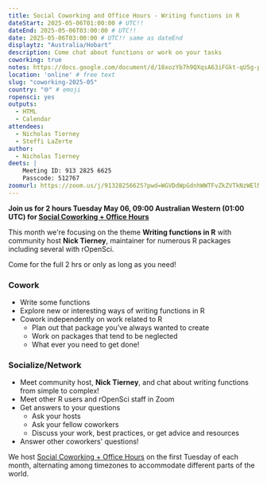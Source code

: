 ```yaml
---
title: Social Coworking and Office Hours - Writing functions in R
dateStart: 2025-05-06T01:00:00 # UTC!!
dateEnd: 2025-05-06T03:00:00 # UTC!!
date: 2025-05-06T03:00:00 # UTC!! same as dateEnd
displaytz: "Australia/Hobart"
description: Come chat about functions or work on your tasks
coworking: true
notes: https://docs.google.com/document/d/18xozYb7h9QXqsA63iFGkt-qU5g-pcdKwEhK5oNE6M9Q/edit?usp=drivesdk
location: 'online' # free text
slug: "coworking-2025-05"
country: "🌐" # emoji
ropensci: yes
outputs:
  - HTML
  - Calendar
attendees:
  - Nicholas Tierney
  - Steffi LaZerte
author:
  - Nicholas Tierney
deets: |
    Meeting ID: 913 2825 6625
    Passcode: 512767
zoomurl: https://zoom.us/j/91328256625?pwd=WGVDdWpGdnhWWTFvZkZVTkNzWElNQT09
---
```


<!--
```{r}
d <- lubridate::ymd_hms('2025-05-06 09:00:00', tz = 'Australia/Perth')
lubridate::with_tz(d, 'UTC')
lubridate::with_tz(d, 'America/Winnipeg')
```
-->

**Join us for 2 hours Tuesday May 06, 09:00 Australian Western (01:00 UTC) for 
[Social Coworking + Office Hours](/blog/2023/06/21/coworking/)**

This month we're focusing on the theme **Writing functions in R** 
with community host **Nick Tierney**, maintainer for numerous R packages including
several with rOpenSci.

Come for the full 2 hrs or only as long as you need!

### Cowork

- Write some functions
- Explore new or interesting ways of writing functions in R
- Cowork independently on work related to R
    - Plan out that package you’ve always wanted to create
    - Work on packages that tend to be neglected
    - What ever you need to get done!

### Socialize/Network

- Meet community host, **Nick Tierney**, and chat about writing functions from simple to complex!
- Meet other R users and rOpenSci staff in Zoom
- Get answers to your questions
    - Ask your hosts
    - Ask your fellow coworkers
    - Discuss your work, best practices, or get advice and resources
- Answer other coworkers' questions!

We host 
[Social Coworking + Office Hours](/blog/2023/06/21/coworking/) 
on the first Tuesday of each month, alternating among timezones to 
accommodate different parts of the world.
